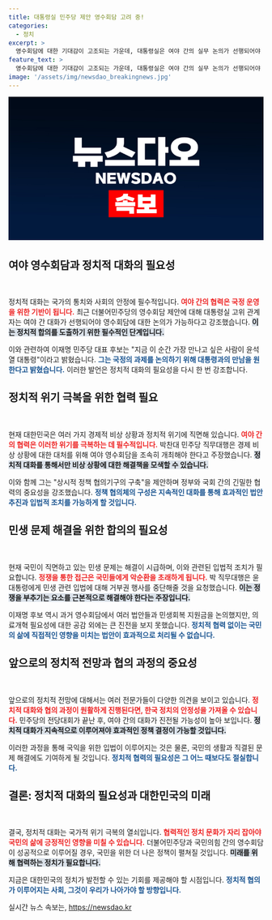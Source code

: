 ```yaml
---
title: 대통령실 민주당 제안 영수회담 고려 중!
categories:
  - 정치
excerpt: >
  영수회담에 대한 기대감이 고조되는 가운데, 대통령실은 여야 간의 실무 논의가 선행되어야 한다고 강조했다. 민주당 이재명 대표는 윤석열 대통령과의 대화를 통해 경제 비상 사태 해결을 촉구하며 여야 협력을 제안하고 나섰다. 과연 이 대화가 정국에 어떤 변화를 가져올까?
feature_text: >
  영수회담에 대한 기대감이 고조되는 가운데, 대통령실은 여야 간의 실무 논의가 선행되어야 한다고 강조했다. 민주당 이재명 대표는 윤석열 대통령과의 대화를 통해 경제 비상 사태 해결을 촉구하며 여야 협력을 제안하고 나섰다. 과연 이 대화가 정국에 어떤 변화를 가져올까?
image: '/assets/img/newsdao_breakingnews.jpg'
---
```


<p><img src="/assets/img/newsdao_breakingnews.jpg" alt="bookingtag 속보" /></p>

<h2 data-ke-size="size26">여야 영수회담과 정치적 대화의 필요성</h2>

<p data-ke-size="size16">&nbsp;</p>

<p>정치적 대화는 국가의 통치와 사회의 안정에 필수적입니다. <b><span style="color: #ee2323;">여야 간의 협력은 국정 운영을 위한 기반이 됩니다.</span></b> 최근 더불어민주당의 영수회담 제안에 대해 대통령실 고위 관계자는 여야 간 대화가 선행되어야 영수회담에 대한 논의가 가능하다고 강조했습니다. <b><span style="background-color: #21538527;">이는 정치적 합의를 도출하기 위한 필수적인 단계입니다.</span></b> </p>

<p>이와 관련하여 이재명 민주당 대표 후보는 "지금 이 순간 가장 만나고 싶은 사람이 윤석열 대통령"이라고 밝혔습니다. <b><span style="color: #1a5490;">그는 국정의 과제를 논의하기 위해 대통령과의 만남을 원한다고 밝혔습니다.</span></b> 이러한 발언은 정치적 대화의 필요성을 다시 한 번 강조합니다.</p>

<h2 data-ke-size="size26">정치적 위기 극복을 위한 협력 필요</h2>

<p data-ke-size="size16">&nbsp;</p>

<p>현재 대한민국은 여러 가지 경제적 비상 상황과 정치적 위기에 직면해 있습니다. <b><span style="color: #ee2323;">여야 간의 협력은 이러한 위기를 극복하는 데 필수적입니다.</span></b> 박찬대 민주당 직무대행은 경제 비상 상황에 대한 대처를 위해 여야 영수회담을 조속히 개최해야 한다고 주장했습니다. <b><span style="background-color: #21538527;">정치적 대화를 통해서만 비상 상황에 대한 해결책을 모색할 수 있습니다.</span></b></p>

<p>이와 함께 그는 "상시적 정책 협의기구의 구축"을 제안하며 정부와 국회 간의 긴밀한 협력의 중요성을 강조했습니다. <b><span style="color: #1a5490;">정책 협의체의 구성은 지속적인 대화를 통해 효과적인 법안 추진과 입법적 조치를 가능하게 할 것입니다.</span></b></p>

<h2 data-ke-size="size26">민생 문제 해결을 위한 합의의 필요성</h2>

<p data-ke-size="size16">&nbsp;</p>

<p>현재 국민이 직면하고 있는 민생 문제는 해결이 시급하며, 이와 관련된 입법적 조치가 필요합니다. <b><span style="color: #ee2323;">정쟁을 통한 접근은 국민들에게 악순환을 초래하게 됩니다.</span></b> 박 직무대행은 윤 대통령에게 민생 관련 입법에 대해 거부권 행사를 중단해줄 것을 요청했습니다. <b><span style="background-color: #21538527;">이는 정쟁을 부추기는 요소를 근본적으로 해결해야 한다는 주장입니다.</span></b></p>

<p>이재명 후보 역시 과거 영수회담에서 여러 법안들과 민생회복 지원금을 논의했지만, 의료개혁 필요성에 대한 공감 외에는 큰 진전을 보지 못했습니다. <b><span style="color: #1a5490;">정치적 협력 없이는 국민의 삶에 직접적인 영향을 미치는 법안이 효과적으로 처리될 수 없습니다.</span></b></p>

<h2 data-ke-size="size26">앞으로의 정치적 전망과 협의 과정의 중요성</h2>

<p data-ke-size="size16">&nbsp;</p>

<p>앞으로의 정치적 전망에 대해서는 여러 전문가들이 다양한 의견을 보이고 있습니다. <b><span style="color: #ee2323;">정치적 대화와 협의 과정이 원활하게 진행된다면, 한국 정치의 안정성을 가져올 수 있습니다.</span></b> 민주당의 전당대회가 끝난 후, 여야 간의 대화가 진전될 가능성이 높아 보입니다. <b><span style="background-color: #21538527;">정치적 대화가 지속적으로 이루어져야 효과적인 정책 결정이 가능할 것입니다.</span></b></p>

<p>이러한 과정을 통해 국익을 위한 입법이 이루어지는 것은 물론, 국민의 생활과 직결된 문제 해결에도 기여하게 될 것입니다. <b><span style="color: #1a5490;">정치적 협력의 필요성은 그 어느 때보다도 절실합니다.</span></b></p>

<h2 data-ke-size="size26">결론: 정치적 대화의 필요성과 대한민국의 미래</h2>

<p data-ke-size="size16">&nbsp;</p>

<p>결국, 정치적 대화는 국가적 위기 극복의 열쇠입니다. <b><span style="color: #ee2323;">협력적인 정치 문화가 자리 잡아야 국민의 삶에 긍정적인 영향을 미칠 수 있습니다.</span></b> 더불어민주당과 국민의힘 간의 영수회담이 성공적으로 이루어질 경우, 국민을 위한 더 나은 정책이 펼쳐질 것입니다. <b><span style="background-color: #21538527;">미래를 위해 협력하는 정치가 필요합니다.</span></b> </p>

<p>지금은 대한민국의 정치가 발전할 수 있는 기회를 제공해야 할 시점입니다. <b><span style="color: #1a5490;">정치적 협의가 이루어지는 사회, 그것이 우리가 나아가야 할 방향입니다.</span></b></p>
실시간 뉴스 속보는, <a href="https://newsdao.kr" rel="dofollow">https://newsdao.kr</a>


